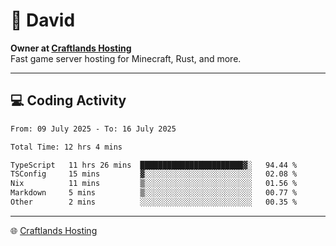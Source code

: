 # 👋 David

**Owner at [Craftlands Hosting](https://craftlands.host)**  
Fast game server hosting for Minecraft, Rust, and more.

---

## 💻 Coding Activity

<!--START_SECTION:waka-->

```txt
From: 09 July 2025 - To: 16 July 2025

Total Time: 12 hrs 4 mins

TypeScript   11 hrs 26 mins  ███████████████████████▓░   94.44 %
TSConfig     15 mins         ▓░░░░░░░░░░░░░░░░░░░░░░░░   02.08 %
Nix          11 mins         ▒░░░░░░░░░░░░░░░░░░░░░░░░   01.56 %
Markdown     5 mins          ▒░░░░░░░░░░░░░░░░░░░░░░░░   00.77 %
Other        2 mins          ░░░░░░░░░░░░░░░░░░░░░░░░░   00.35 %
```

<!--END_SECTION:waka-->

---

🌐 [Craftlands Hosting](https://craftlands.host)  
